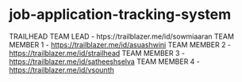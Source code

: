 # job-application-tracking-system
TRAILHEAD
TEAM LEAD - htps://trailblazer.me/id/sowmiaaran
TEAM MEMBER 1 - https://trailblazer.me/id/asuashwini
TEAM MEMBER 2 - https://trailblazer.me/id/strailhead
TEAM MEMBER 3 - https://trailblazer.me/id/satheeshselva
TEAM MEMBER 4 - https://trailblazer.me/id/vsounth
